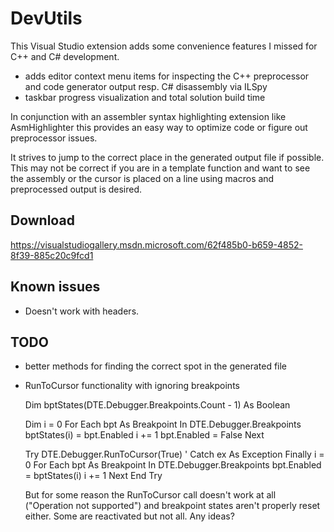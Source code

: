 DevUtils
========

This Visual Studio extension adds some convenience features I missed for C++ and C# development.

- adds editor context menu items for inspecting the C++ preprocessor and code generator output resp. C# disassembly via ILSpy
- taskbar progress visualization and total solution build time

In conjunction with an assembler syntax highlighting extension like AsmHighlighter this provides an easy way to optimize code or figure out preprocessor issues.

It strives to jump to the correct place in the generated output file if possible.
This may not be correct if you are in a template function and want to see the assembly or the cursor is placed on a line using macros and preprocessed output is desired.


Download
--------
https://visualstudiogallery.msdn.microsoft.com/62f485b0-b659-4852-8f39-885c20c9fcd1

Known issues
------------

- Doesn't work with headers.


TODO
----
- better methods for finding the correct spot in the generated file
- RunToCursor functionality with ignoring breakpoints


    Dim bptStates(DTE.Debugger.Breakpoints.Count - 1) As Boolean


    Dim i = 0
    For Each bpt As Breakpoint In DTE.Debugger.Breakpoints
        bptStates(i) = bpt.Enabled
        i += 1
        bpt.Enabled = False
    Next

    Try
        DTE.Debugger.RunToCursor(True)
        '       Catch ex As Exception
    Finally
        i = 0
        For Each bpt As Breakpoint In DTE.Debugger.Breakpoints
            bpt.Enabled = bptStates(i)
            i += 1
        Next
    End Try
	
	
	But for some reason the RunToCursor call doesn't work at all ("Operation not supported") and breakpoint states aren't properly reset either. Some are reactivated but not all. Any ideas?